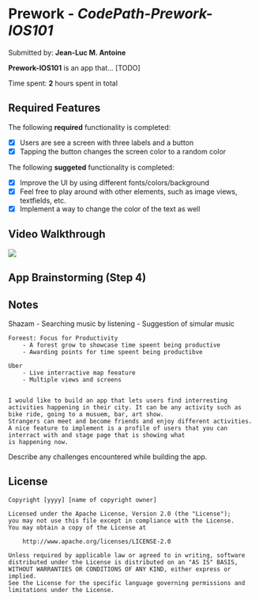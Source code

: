 # Prework - *CodePath-Prework-IOS101*

Submitted by: **Jean-Luc M. Antoine**

**Prework-IOS101** is an app that... [TODO] 

Time spent: **2** hours spent in total

## Required Features

The following **required** functionality is completed:

- [x] Users are see a screen with three labels and a button
- [x] Tapping the button changes the screen color to a random color

The following **suggeted** functionality is completed:

- [x] Improve the UI by using different fonts/colors/background
- [x] Feel free to play around with other elements, such as image views, textfields, etc.
- [x] Implement a way to change the color of the text as well
 
## Video Walkthrough

    
 <div>
    <a href="https://www.loom.com/share/8e49555115bd45b594bf0596a410bf9b">
    </a>
    <a href="https://www.loom.com/share/8e49555115bd45b594bf0596a410bf9b">
      <img style="max-width:300px;" src="https://cdn.loom.com/sessions/thumbnails/8e49555115bd45b594bf0596a410bf9b-with-play.gif">
    </a>
  </div>
  

## App Brainstorming (Step 4)

## Notes

 Shazam
    - Searching music by listening
    - Suggestion of simular music
    
    Foreest: Focus for Productivity
        - A forest grow to showcase time speent being productive
        - Awarding points for time speent being productibve 
        
    Uber
        - Live interractive map feeature 
        - Multiple views and screens 
    
    
    I would like to build an app that lets users find interresting activities happening in their city. It can be any activity such as bike ride, going to a musuem, bar, art show.
    Strangers can meet and become friends and enjoy different activities. A nice feature to implement is a profile of users that you can interract with and stage page that is showing what
    is happening now. 

Describe any challenges encountered while building the app.

## License

    Copyright [yyyy] [name of copyright owner]

    Licensed under the Apache License, Version 2.0 (the "License");
    you may not use this file except in compliance with the License.
    You may obtain a copy of the License at

        http://www.apache.org/licenses/LICENSE-2.0

    Unless required by applicable law or agreed to in writing, software
    distributed under the License is distributed on an "AS IS" BASIS,
    WITHOUT WARRANTIES OR CONDITIONS OF ANY KIND, either express or implied.
    See the License for the specific language governing permissions and
    limitations under the License.
